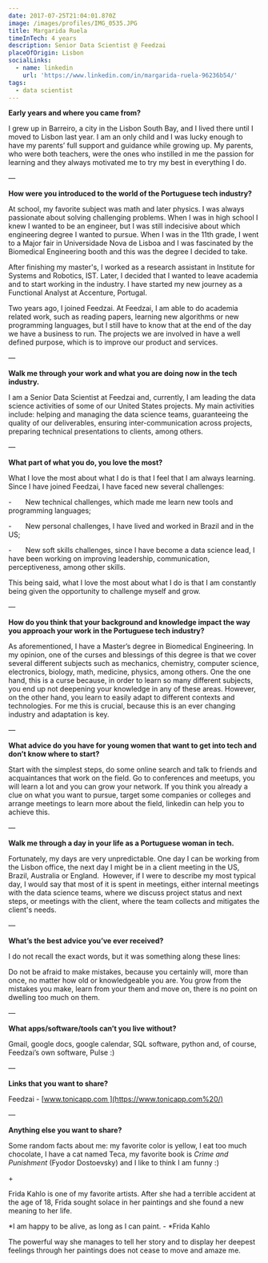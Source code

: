 ```yaml
---
date: 2017-07-25T21:04:01.870Z
image: /images/profiles/IMG_0535.JPG
title: Margarida Ruela
timeInTech: 4 years
description: Senior Data Scientist @ Feedzai
placeOfOrigin: Lisbon
socialLinks:
  - name: linkedin
    url: 'https://www.linkedin.com/in/margarida-ruela-96236b54/'
tags:
  - data scientist
---
```

**Early years and where you came from?**

I
grew up in Barreiro, a city in the Lisbon South Bay, and I lived there until I
moved to Lisbon last year. I am an only child and I was lucky enough to have my
parents’ full support and guidance while growing up. My parents, who were both
teachers, were the ones who instilled in me the passion for learning and they
always motivated me to try my best in everything I do. 

—

**How were you introduced to the world of the Portuguese tech industry?**

At school, my favorite subject was
math and later physics. I was always passionate about solving challenging
problems. When I was in high school I knew I wanted to be an engineer, but I
was still indecisive about which engineering degree I wanted to pursue. When I
was in the 11th grade, I went to a Major fair in Universidade Nova de Lisboa
and I was fascinated by the Biomedical Engineering booth and this was the
degree I decided to take. 

After
finishing my master's, I worked as a research assistant in Institute for
Systems and Robotics, IST. Later, I decided that I wanted to leave academia and
to start working in the industry. I have started my new journey as a Functional
Analyst at Accenture, Portugal. 

Two years ago, I joined Feedzai.
At Feedzai, I am able to do academia related work, such as reading papers,
learning new algorithms or new programming languages, but I still have to know
that at the end of the day we have a business to run. The projects we are
involved in have a well defined purpose, which is to improve our product and
services.

—

**Walk me through your work and what you are doing now in the tech industry.**

I am a Senior Data Scientist at
Feedzai and, currently, I am leading the data science activities of some of our
United States projects. My main activities include: helping and managing the
data science teams, guaranteeing the quality of our deliverables, ensuring
inter-communication across projects, preparing technical presentations to
clients, among others.

—

**What part of what you do, you love the most?**

What
I love the most about what I do is that I feel that I am always learning. Since
I have joined Feedzai, I have faced new several challenges:

-      
New technical
challenges, which made me learn new tools and programming languages;

-      
New personal
challenges, I have lived and worked in Brazil and in the US;

-      
New soft skills
challenges, since I have become a data science lead, I have been working on
improving leadership, communication, perceptiveness, among other skills.

This
being said, what I love the most about what I do is that I am constantly being
given the opportunity to challenge myself and grow.

—

**How do you think that your background and knowledge impact the way you approach your work in the Portuguese tech industry?**

As aforementioned, I have a
Master’s degree in Biomedical Engineering. In my opinion, one of the curses and
blessings of this degree is that we cover several different subjects such as
mechanics, chemistry, computer science, electronics, biology, math, medicine,
physics, among others. One the one hand, this is a curse because, in order to
learn so many different subjects, you end up not deepening your knowledge in
any of these areas. However, on the other hand, you learn to easily adapt to
different contexts and technologies. For me this is
crucial, because this is an ever changing industry and adaptation is key.

—

**What advice do you have for young women that want to get into tech and don’t know where to start?**

Start with the simplest steps, do
some online search and talk to friends and acquaintances that work on the
field. Go to conferences and meetups, you will learn a lot and you can grow
your network. If you think you already a clue on what you want to pursue,
target some companies or colleges and arrange meetings to learn more about the
field, linkedin can help you to achieve this. 

—

**Walk me through a day in your life as a Portuguese woman in tech.**

Fortunately, my days are very
unpredictable. One day I can be working from the Lisbon office, the next day I
might be in a client meeting in the US, Brazil, Australia or England.  However, if I were to describe my most
typical day, I would say that most of it is spent in meetings, either internal
meetings with the data science teams, where we discuss project status and next
steps, or meetings with the client, where the team collects and mitigates the
client's needs.

—

**What’s the best advice you’ve ever received?**

I do not recall the exact words,
but it was something along these lines: 

Do not be afraid to make mistakes,
because you certainly will, more than once, no matter how old or knowledgeable
you are. You grow from the mistakes you make, learn from your them and move on,
there is no point on dwelling too much on them.

—

**What apps/software/tools can’t you live without?**

Gmail, google docs, google
calendar, SQL software, python and, of course, Feedzai’s own software, Pulse
\:)

—

**Links that you want to share?**

Feedzai - [www.tonicapp.com ](https://www.tonicapp.com%20/)

— 

**Anything else you want to share?**

Some random facts about me: my
favorite color is yellow, I eat too much chocolate, I have a cat named Teca, my
favorite book is *Crime and Punishment*
\(Fyodor Dostoevsky) and I like to think I am funny :)

\+

Frida Kahlo is one of my favorite
artists. After she had a terrible accident at the age of 18, Frida sought
solace in her paintings and she found a new meaning to her life. 

*I am happy to be
alive, as long as I can paint. - *Frida Kahlo

The powerful way she manages to
tell her story and to display her deepest feelings through her paintings does
not cease to move and amaze me.

